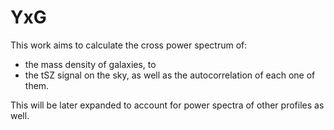 # YxG
This work aims to calculate the cross power spectrum of:
- the mass density of galaxies, to
- the tSZ signal
on the sky, as well as the autocorrelation of each one of them.

This will be later expanded to account for power spectra of other profiles
as well.

